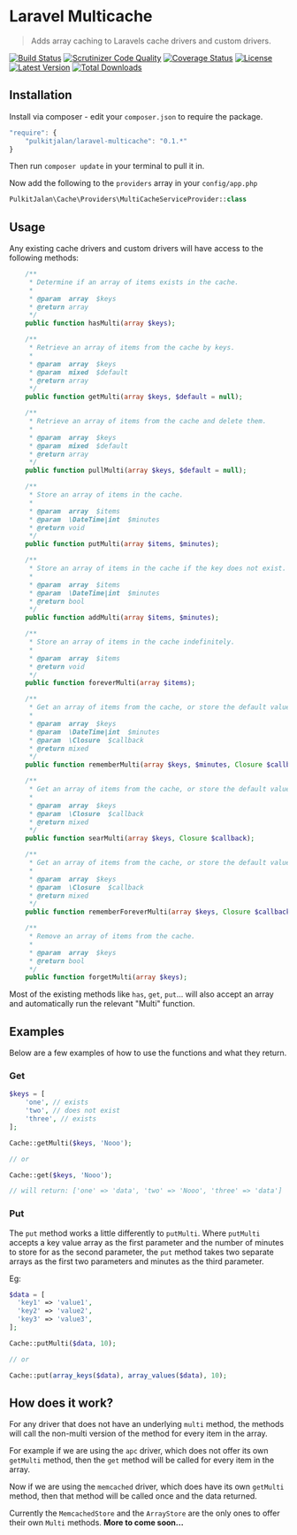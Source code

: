Laravel Multicache
=========

> Adds array caching to Laravels cache drivers and custom drivers.

[![Build Status](http://img.shields.io/travis/pulkitjalan/laravel-multicache.svg?style=flat-square)](https://travis-ci.org/pulkitjalan/laravel-multicache)
[![Scrutinizer Code Quality](http://img.shields.io/scrutinizer/g/pulkitjalan/laravel-multicache/master.svg?style=flat-square)](https://scrutinizer-ci.com/g/pulkitjalan/laravel-multicache/)
[![Coverage Status](https://img.shields.io/scrutinizer/coverage/g/pulkitjalan/laravel-multicache/master.svg?style=flat-square)](https://scrutinizer-ci.com/g/pulkitjalan/laravel-multicache/code-structure/master)
[![License](http://img.shields.io/badge/license-MIT-brightgreen.svg?style=flat-square)](http://www.opensource.org/licenses/MIT)
[![Latest Version](http://img.shields.io/packagist/v/pulkitjalan/laravel-multicache.svg?style=flat-square)](https://packagist.org/packages/pulkitjalan/laravel-multicache)
[![Total Downloads](https://img.shields.io/packagist/dt/pulkitjalan/laravel-multicache.svg?style=flat-square)](https://packagist.org/packages/pulkitjalan/laravel-multicache)

## Installation

Install via composer - edit your `composer.json` to require the package.

```js
"require": {
    "pulkitjalan/laravel-multicache": "0.1.*"
}
```

Then run `composer update` in your terminal to pull it in.

Now add the following to the `providers` array in your `config/app.php`

```php
PulkitJalan\Cache\Providers\MultiCacheServiceProvider::class
```

## Usage

Any existing cache drivers and custom drivers will have access to the following methods:

```php
    /**
     * Determine if an array of items exists in the cache.
     *
     * @param  array  $keys
     * @return array
     */
    public function hasMulti(array $keys);

    /**
     * Retrieve an array of items from the cache by keys.
     *
     * @param  array  $keys
     * @param  mixed  $default
     * @return array
     */
    public function getMulti(array $keys, $default = null);

    /**
     * Retrieve an array of items from the cache and delete them.
     *
     * @param  array  $keys
     * @param  mixed  $default
     * @return array
     */
    public function pullMulti(array $keys, $default = null);

    /**
     * Store an array of items in the cache.
     *
     * @param  array  $items
     * @param  \DateTime|int  $minutes
     * @return void
     */
    public function putMulti(array $items, $minutes);

    /**
     * Store an array of items in the cache if the key does not exist.
     *
     * @param  array  $items
     * @param  \DateTime|int  $minutes
     * @return bool
     */
    public function addMulti(array $items, $minutes);

    /**
     * Store an array of items in the cache indefinitely.
     *
     * @param  array  $items
     * @return void
     */
    public function foreverMulti(array $items);

    /**
     * Get an array of items from the cache, or store the default value.
     *
     * @param  array  $keys
     * @param  \DateTime|int  $minutes
     * @param  \Closure  $callback
     * @return mixed
     */
    public function rememberMulti(array $keys, $minutes, Closure $callback);

    /**
     * Get an array of items from the cache, or store the default value forever.
     *
     * @param  array  $keys
     * @param  \Closure  $callback
     * @return mixed
     */
    public function searMulti(array $keys, Closure $callback);

    /**
     * Get an array of items from the cache, or store the default value forever.
     *
     * @param  array  $keys
     * @param  \Closure  $callback
     * @return mixed
     */
    public function rememberForeverMulti(array $keys, Closure $callback);

    /**
     * Remove an array of items from the cache.
     *
     * @param  array  $keys
     * @return bool
     */
    public function forgetMulti(array $keys);
```
  
Most of the existing methods like `has`, `get`, `put`... will also accept an array and automatically run the relevant "Multi" function.

## Examples

Below are a few examples of how to use the functions and what they return.

### Get

```php
$keys = [
    'one', // exists
    'two', // does not exist
    'three', // exists
];

Cache::getMulti($keys, 'Nooo');

// or

Cache::get($keys, 'Nooo');

// will return: ['one' => 'data', 'two' => 'Nooo', 'three' => 'data']
```

### Put

The `put` method works a little differently to `putMulti`. Where `putMulti` accepts a key value array as the first parameter and the number of minutes to store for as the second parameter, the `put` method takes two separate arrays as the first two parameters and minutes as the third parameter.

Eg:

```php
$data = [
  'key1' => 'value1',
  'key2' => 'value2',
  'key3' => 'value3',
];

Cache::putMulti($data, 10);

// or

Cache::put(array_keys($data), array_values($data), 10);
```

## How does it work?

For any driver that does not have an underlying `multi` method, the methods will call the non-multi version of the method for every item in the array.

For example if we are using the `apc` driver, which does not offer its own `getMulti` method, then the `get` method will be called for every item in the array.

Now if we are using the `memcached` driver, which does have its own `getMulti` method, then that method will be called once and the data returned.

Currently the `MemcachedStore` and the `ArrayStore` are the only ones to offer their own `Multi` methods. **More to come soon...**
